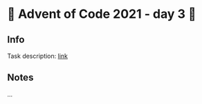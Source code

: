 # 🎄 Advent of Code 2021 - day 3 🎄

## Info

Task description: [link](https://adventofcode.com/2021/day/3)

## Notes

...
